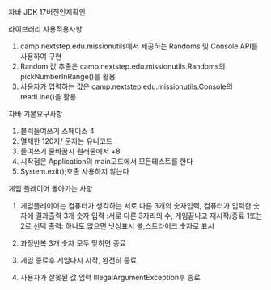 자바 JDK 17버전인지확인

라이브러리 사용적용사항
1. camp.nextstep.edu.missionutils에서 제공하는 Randoms 및 Console API를 사용하여 구현
2. Random 값 추출은 camp.nextstep.edu.missionutils.Randoms의 pickNumberInRange()를 활용
3. 사용자가 입력하는 값은 camp.nextstep.edu.missionutils.Console의 readLine()을 활용

자바 기본요구사항
1. 블럭들여쓰기 스페이스 4
2. 열제한 120자/ 문자는 유니코드
3. 들여쓰기 줄바꿈시 원래줄에서 +8
4. 시작점은 Application의 main모드에서 모든테스트를 한다 
5. System.exit();호출 사용하지 않는다

게임 플레이어 돌아가는 사항
1. 게임플레이어는 컴퓨터가 생각하는 서로 다른 3개의 숫자입력, 컴퓨터가 입력한 숫자에 결과출력 3개 숫자
   입력 :서로 다른 3자리의 수, 게임끝나고 재시작/종료 1또는2로 선택
   출력: 하나도 없으면 낫싱표시
         볼,스트라이크 숫자로 표시
     
3. 과정반복 3개 숫자 모두 맞히면 종료
4. 게임 종료후 게임다시 시작, 완전히 종료
5. 사용자가 잘못된 값 입력 IllegalArgumentException후 종료


